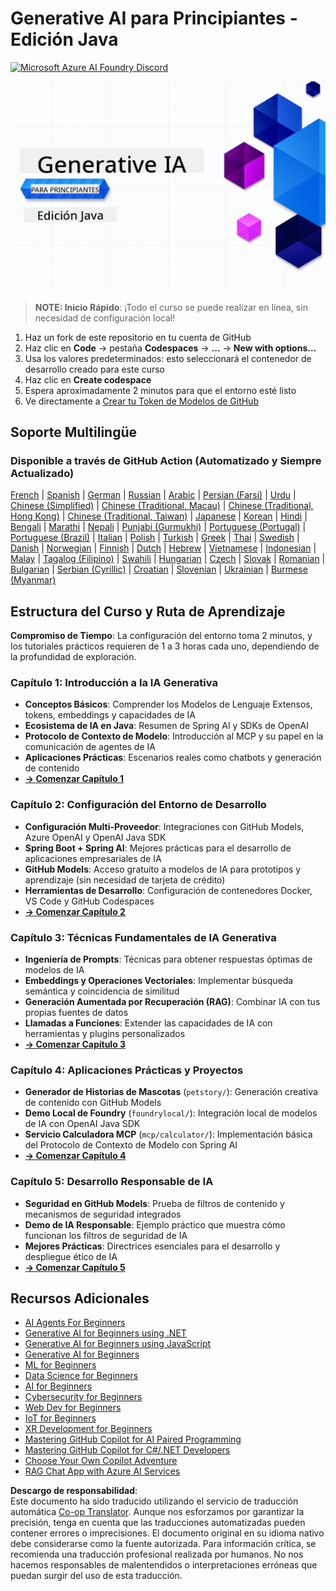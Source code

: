 <!--
CO_OP_TRANSLATOR_METADATA:
{
  "original_hash": "79df2d245c12d6b8ad57148fd049f106",
  "translation_date": "2025-07-23T11:52:51+00:00",
  "source_file": "README.md",
  "language_code": "es"
}
-->
# Generative AI para Principiantes - Edición Java
[![Microsoft Azure AI Foundry Discord](https://dcbadge.limes.pink/api/server/ByRwuEEgH4)](https://discord.com/invite/ByRwuEEgH4)

![Generative AI para Principiantes - Edición Java](../../translated_images/beg-genai-series.61edc4a6b2cc54284fa2d70eda26dc0ca2669e26e49655b842ea799cd6e16d2a.es.png)

> **NOTE: Inicio Rápido**: ¡Todo el curso se puede realizar en línea, sin necesidad de configuración local!
1. Haz un fork de este repositorio en tu cuenta de GitHub
2. Haz clic en **Code** → pestaña **Codespaces** → **...** → **New with options...**
3. Usa los valores predeterminados: esto seleccionará el contenedor de desarrollo creado para este curso
4. Haz clic en **Create codespace**
5. Espera aproximadamente 2 minutos para que el entorno esté listo
6. Ve directamente a [Crear tu Token de Modelos de GitHub](./02-SetupDevEnvironment/README.md#step-2-create-a-github-personal-access-token)

## Soporte Multilingüe

### Disponible a través de GitHub Action (Automatizado y Siempre Actualizado)

[French](../fr/README.md) | [Spanish](./README.md) | [German](../de/README.md) | [Russian](../ru/README.md) | [Arabic](../ar/README.md) | [Persian (Farsi)](../fa/README.md) | [Urdu](../ur/README.md) | [Chinese (Simplified)](../zh/README.md) | [Chinese (Traditional, Macau)](../mo/README.md) | [Chinese (Traditional, Hong Kong)](../hk/README.md) | [Chinese (Traditional, Taiwan)](../tw/README.md) | [Japanese](../ja/README.md) | [Korean](../ko/README.md) | [Hindi](../hi/README.md) | [Bengali](../bn/README.md) | [Marathi](../mr/README.md) | [Nepali](../ne/README.md) | [Punjabi (Gurmukhi)](../pa/README.md) | [Portuguese (Portugal)](../pt/README.md) | [Portuguese (Brazil)](../br/README.md) | [Italian](../it/README.md) | [Polish](../pl/README.md) | [Turkish](../tr/README.md) | [Greek](../el/README.md) | [Thai](../th/README.md) | [Swedish](../sv/README.md) | [Danish](../da/README.md) | [Norwegian](../no/README.md) | [Finnish](../fi/README.md) | [Dutch](../nl/README.md) | [Hebrew](../he/README.md) | [Vietnamese](../vi/README.md) | [Indonesian](../id/README.md) | [Malay](../ms/README.md) | [Tagalog (Filipino)](../tl/README.md) | [Swahili](../sw/README.md) | [Hungarian](../hu/README.md) | [Czech](../cs/README.md) | [Slovak](../sk/README.md) | [Romanian](../ro/README.md) | [Bulgarian](../bg/README.md) | [Serbian (Cyrillic)](../sr/README.md) | [Croatian](../hr/README.md) | [Slovenian](../sl/README.md) | [Ukrainian](../uk/README.md) | [Burmese (Myanmar)](../my/README.md)

## Estructura del Curso y Ruta de Aprendizaje

**Compromiso de Tiempo**: La configuración del entorno toma 2 minutos, y los tutoriales prácticos requieren de 1 a 3 horas cada uno, dependiendo de la profundidad de exploración.

### **Capítulo 1: Introducción a la IA Generativa**
- **Conceptos Básicos**: Comprender los Modelos de Lenguaje Extensos, tokens, embeddings y capacidades de IA
- **Ecosistema de IA en Java**: Resumen de Spring AI y SDKs de OpenAI
- **Protocolo de Contexto de Modelo**: Introducción al MCP y su papel en la comunicación de agentes de IA
- **Aplicaciones Prácticas**: Escenarios reales como chatbots y generación de contenido
- **[→ Comenzar Capítulo 1](./01-IntroToGenAI/README.md)**

### **Capítulo 2: Configuración del Entorno de Desarrollo**
- **Configuración Multi-Proveedor**: Integraciones con GitHub Models, Azure OpenAI y OpenAI Java SDK
- **Spring Boot + Spring AI**: Mejores prácticas para el desarrollo de aplicaciones empresariales de IA
- **GitHub Models**: Acceso gratuito a modelos de IA para prototipos y aprendizaje (sin necesidad de tarjeta de crédito)
- **Herramientas de Desarrollo**: Configuración de contenedores Docker, VS Code y GitHub Codespaces
- **[→ Comenzar Capítulo 2](./02-SetupDevEnvironment/README.md)**

### **Capítulo 3: Técnicas Fundamentales de IA Generativa**
- **Ingeniería de Prompts**: Técnicas para obtener respuestas óptimas de modelos de IA
- **Embeddings y Operaciones Vectoriales**: Implementar búsqueda semántica y coincidencia de similitud
- **Generación Aumentada por Recuperación (RAG)**: Combinar IA con tus propias fuentes de datos
- **Llamadas a Funciones**: Extender las capacidades de IA con herramientas y plugins personalizados
- **[→ Comenzar Capítulo 3](./03-CoreGenerativeAITechniques/README.md)**

### **Capítulo 4: Aplicaciones Prácticas y Proyectos**
- **Generador de Historias de Mascotas** (`petstory/`): Generación creativa de contenido con GitHub Models
- **Demo Local de Foundry** (`foundrylocal/`): Integración local de modelos de IA con OpenAI Java SDK
- **Servicio Calculadora MCP** (`mcp/calculator/`): Implementación básica del Protocolo de Contexto de Modelo con Spring AI
- **[→ Comenzar Capítulo 4](./04-PracticalSamples/README.md)**

### **Capítulo 5: Desarrollo Responsable de IA**
- **Seguridad en GitHub Models**: Prueba de filtros de contenido y mecanismos de seguridad integrados
- **Demo de IA Responsable**: Ejemplo práctico que muestra cómo funcionan los filtros de seguridad de IA
- **Mejores Prácticas**: Directrices esenciales para el desarrollo y despliegue ético de IA
- **[→ Comenzar Capítulo 5](./05-ResponsibleGenAI/README.md)**

## Recursos Adicionales 

- [AI Agents For Beginners](https://github.com/microsoft/ai-agents-for-beginners)
- [Generative AI for Beginners using .NET](https://github.com/microsoft/Generative-AI-for-beginners-dotnet)
- [Generative AI for Beginners using JavaScript](https://github.com/microsoft/generative-ai-with-javascript)
- [Generative AI for Beginners](https://github.com/microsoft/generative-ai-for-beginners)
- [ML for Beginners](https://aka.ms/ml-beginners)
- [Data Science for Beginners](https://aka.ms/datascience-beginners)
- [AI for Beginners](https://aka.ms/ai-beginners)
- [Cybersecurity for Beginners](https://github.com/microsoft/Security-101)
- [Web Dev for Beginners](https://aka.ms/webdev-beginners)
- [IoT for Beginners](https://aka.ms/iot-beginners)
- [XR Development for Beginners](https://github.com/microsoft/xr-development-for-beginners)
- [Mastering GitHub Copilot for AI Paired Programming](https://aka.ms/GitHubCopilotAI)
- [Mastering GitHub Copilot for C#/.NET Developers](https://github.com/microsoft/mastering-github-copilot-for-dotnet-csharp-developers)
- [Choose Your Own Copilot Adventure](https://github.com/microsoft/CopilotAdventures)
- [RAG Chat App with Azure AI Services](https://github.com/Azure-Samples/azure-search-openai-demo-java)

**Descargo de responsabilidad**:  
Este documento ha sido traducido utilizando el servicio de traducción automática [Co-op Translator](https://github.com/Azure/co-op-translator). Aunque nos esforzamos por garantizar la precisión, tenga en cuenta que las traducciones automatizadas pueden contener errores o imprecisiones. El documento original en su idioma nativo debe considerarse como la fuente autorizada. Para información crítica, se recomienda una traducción profesional realizada por humanos. No nos hacemos responsables de malentendidos o interpretaciones erróneas que puedan surgir del uso de esta traducción.